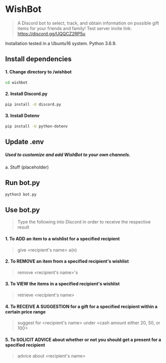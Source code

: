 # WishBot
> A Discord bot to select, track, and obtain information on possible gift items for your friends and family!
> Test server invite link: https://discord.gg/UQQCZ2RP5u 

Installation tested in a Ubuntu16 system. Python 3.6.9.

## Install dependencies
#### 1. Change directory to /wishbot  
```bash
cd wishbot
```
#### 2. Install Discord.py
```bash
pip install -U discord.py
```
#### 3. Install Dotenv  
```bash
pip install -U python-dotenv
```
## Update .env   
##### Used to customize and add WishBot to your own channels.  
a. Stuff (placeholder)


## Run bot.py   
```bash
python3 bot.py
```
## Use bot.py
> Type the following into Discord in order to receive the respective result
#### 1. To ADD an item to a wishlist for a specified recipient
> give <recipient's name> a(n) <item name>
#### 2. To REMOVE an item from a specified recipient's wishlist
> remove <recipient's name>'s <item name>
#### 3. To VIEW the items in a specified recipient's wishlist
> retrieve <recipient's name>
#### 4. To RECEIVE A SUGGESTION for a gift for a specified recipient within a certain price range
> suggest for <recipient's name> under <cash amount either 20, 50, or 100>
#### 5. To SOLICIT ADVICE about whether or not you should get a present for a specified recipient
> advice about <recipient's name>
